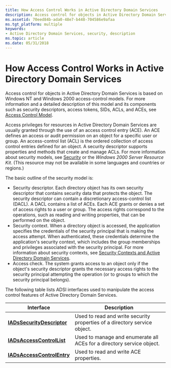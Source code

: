 ```yaml
---
title: How Access Control Works in Active Directory Domain Services
description: Access control for objects in Active Directory Domain Services is based on Windows NT and Windows 2000 access-control models.
ms.assetid: 70eed84b-ada0-48e7-b448-704586e9afaa
ms.tgt_platform: multiple
keywords:
- Active Directory Domain Services, security, description
ms.topic: article
ms.date: 05/31/2018
---
```


# How Access Control Works in Active Directory Domain Services

Access control for objects in Active Directory Domain Services is based on Windows NT and Windows 2000 access-control models. For more information and a detailed description of this model and its components such as security descriptors, access tokens, SIDs, ACLs, and ACEs, see [Access Control Model](https://docs.microsoft.com/windows/desktop/SecAuthZ/access-control-model).

Access privileges for resources in Active Directory Domain Services are usually granted through the use of an access control entry (ACE). An ACE defines an access or audit permission on an object for a specific user or group. An access-control list (ACL) is the ordered collection of access control entries defined for an object. A security descriptor supports properties and methods that create and manage ACLs. For more information about security models, see [Security](https://docs.microsoft.com/windows/desktop/SecAuthZ/access-control) or the *Windows 2000 Server Resource Kit*. (This resource may not be available in some languages and countries or regions.)

The basic outline of the security model is:

-   Security descriptor. Each directory object has its own security descriptor that contains security data that protects the object. The security descriptor can contain a discretionary access-control list (DACL). A DACL contains a list of ACEs. Each ACE grants or denies a set of access rights to a user or group. The access rights correspond to the operations, such as reading and writing properties, that can be performed on the object.
-   Security context. When a directory object is accessed, the application specifies the credentials of the security principal that is making the access attempt. When authenticated, these credentials determine the application's security context, which includes the group memberships and privileges associated with the security principal. For more information about security contexts, see [Security Contexts and Active Directory Domain Services](security-contexts-and-active-directory-domain-services.md).
-   Access check. The system grants access to an object only if the object's security descriptor grants the necessary access rights to the security principal attempting the operation (or to groups to which the security principal belongs).

The following table lists ADSI interfaces used to manipulate the access control features of Active Directory Domain Services.



| Interface                                                 | Description                                                               |
|-----------------------------------------------------------|---------------------------------------------------------------------------|
| [**IADsSecurityDescriptor**](https://docs.microsoft.com/windows/desktop/api/iads/nn-iads-iadssecuritydescriptor) | Used to read and write security properties of a directory service object. |
| [**IADsAccessControlList**](https://docs.microsoft.com/windows/desktop/api/iads/nn-iads-iadsaccesscontrollist)   | Used to manage and enumerate all ACEs for a directory service object.     |
| [**IADsAccessControlEntry**](https://docs.microsoft.com/windows/desktop/api/iads/nn-iads-iadsaccesscontrolentry) | Used to read and write ACE properties.                                    |



 

 

 




